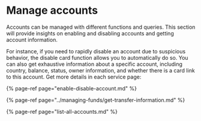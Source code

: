 # Manage accounts

Accounts can be managed with different functions and queries. This section will provide insights on enabling and disabling accounts and getting account information.

For instance, if you need to rapidly disable an account due to suspicious behavior, the disable card function allows you to automatically do so. You can also get exhaustive information about a specific account, including country, balance, status, owner information, and whether there is a card link to this account. Get more details in each service page:

{% page-ref page="enable-disable-account.md" %}

{% page-ref page="../managing-funds/get-transfer-information.md" %}

{% page-ref page="list-all-accounts.md" %}



